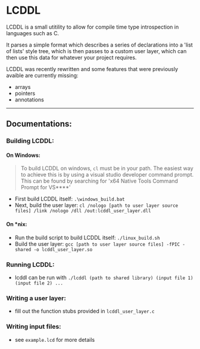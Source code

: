 # LCDDL

LCDDL is a small utitility to allow for compile time type introspection in languages such as C.

It parses a simple format which describes a series of declarations into a 'list of lists' style tree, which is then passes to a custom user layer, which can then use this data for whatever your project requires.  

LCDDL was recently rewritten and some features that were previously avaible are currently missing:
* arrays
* pointers
* annotations

---

## Documentations:
### Building LCDDL:
#### On Windows:
> To build LCDDL on windows, `cl` must be in your path. The easiest way to achieve this is by using a visual studio developer command prompt. This can be found by searching for 'x64 Native Tools Command Prompt for VS\*\*\*\*'
* First build LCDDL itself: `.\windows_build.bat`
* Next, build the user layer: `cl /nologo [path to user layer source files] /link /nologo /dll /out:lcddl_user_layer.dll`
#### On \*nix:
* Run the build script to build LCDDL itself: `./linux_build.sh`
* Build the user layer: `gcc [path to user layer source files] -fPIC -shared -o lcddl_user_layer.so`
### Running LCDDL:
* lcddl can be run with `./lcddl (path to shared library) (input file 1) (input file 2) ...`
### Writing a user layer:
* fill out the function stubs provided in `lcddl_user_layer.c`
### Writing input files:
* see `example.lcd` for more details

